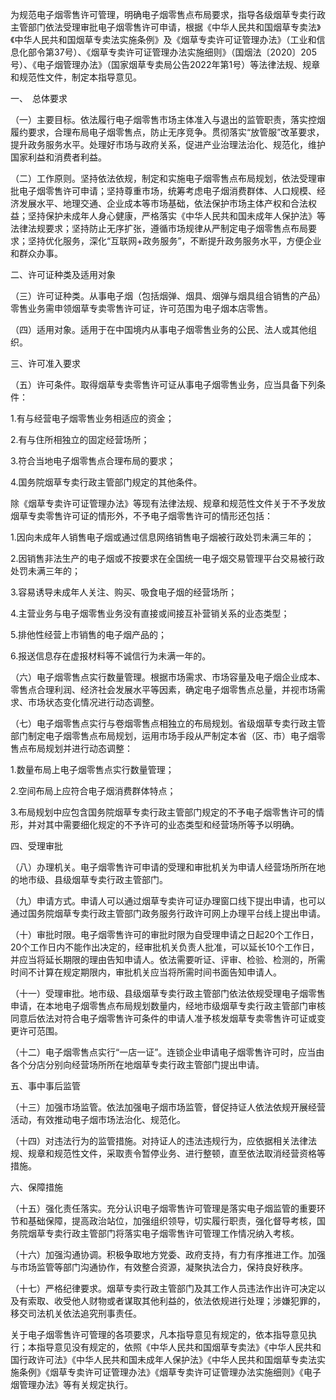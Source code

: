 为规范电子烟零售许可管理，明确电子烟零售点布局要求，指导各级烟草专卖行政主管部门依法受理审批电子烟零售许可申请，根据《中华人民共和国烟草专卖法》《中华人民共和国烟草专卖法实施条例》及《烟草专卖许可证管理办法》（工业和信息化部令第37号）、《烟草专卖许可证管理办法实施细则》（国烟法〔2020〕205号）、《电子烟管理办法》（国家烟草专卖局公告2022年第1号）等法律法规、规章和规范性文件，制定本指导意见。

一、 总体要求

（一）主要目标。依法履行电子烟零售市场主体准入与退出的监管职责，落实控烟履约要求，合理布局电子烟零售点，防止无序竞争。贯彻落实“放管服”改革要求，提升政务服务水平。处理好市场与政府关系，促进产业治理法治化、规范化，维护国家利益和消费者利益。

（二）工作原则。坚持依法依规，制定和实施电子烟零售点布局规划，依法受理审批电子烟零售许可申请；坚持尊重市场，统筹考虑电子烟消费群体、人口规模、经济发展水平、地理交通、企业成本等市场基础，依法保护市场主体产权和合法权益；坚持保护未成年人身心健康，严格落实《中华人民共和国未成年人保护法》等法律法规要求；坚持防止无序扩张，遵循市场规律从严制定电子烟零售点布局要求；坚持优化服务，深化“互联网+政务服务”，不断提升政务服务水平，方便企业和群众办事。

二、许可证种类及适用对象

（三）许可证种类。从事电子烟（包括烟弹、烟具、烟弹与烟具组合销售的产品）零售业务需申领烟草专卖零售许可证，许可范围为电子烟本店零售。

（四）适用对象。适用于在中国境内从事电子烟零售业务的公民、法人或其他组织。

三、许可准入要求

（五）许可条件。取得烟草专卖零售许可证从事电子烟零售业务，应当具备下列条件：

1.有与经营电子烟零售业务相适应的资金；

2.有与住所相独立的固定经营场所；

3.符合当地电子烟零售点合理布局的要求；

4.国务院烟草专卖行政主管部门规定的其他条件。

除《烟草专卖许可证管理办法》等现有法律法规、规章和规范性文件关于不予发放烟草专卖零售许可证的情形外，不予电子烟零售许可的情形还包括：

1.因向未成年人销售电子烟或通过信息网络销售电子烟被行政处罚未满三年的；

2.因销售非法生产的电子烟或不按要求在全国统一电子烟交易管理平台交易被行政处罚未满三年的；

3.容易诱导未成年人关注、购买、吸食电子烟的经营场所；

4.主营业务与电子烟零售业务没有直接或间接互补营销关系的业态类型；

5.排他性经营上市销售的电子烟产品的；

6.报送信息存在虚报材料等不诚信行为未满一年的。

（六）电子烟零售点实行数量管理。根据市场需求、市场容量及电子烟企业成本、零售点合理利润、经济社会发展水平等因素，确定电子烟零售点总量，并视市场需求、市场状态变化情况进行动态调整。

（七）电子烟零售点实行与卷烟零售点相独立的布局规划。省级烟草专卖行政主管部门制定电子烟零售点布局规划，运用市场手段从严制定本省（区、市）电子烟零售点布局规划并进行动态调整：

1.数量布局上电子烟零售点实行数量管理；

2.空间布局上应符合电子烟消费群体特点；

3.布局规划中应包含国务院烟草专卖行政主管部门规定的不予电子烟零售许可的情形，并对其中需要细化规定的不予许可的业态类型和经营场所等予以明确。

四、受理审批

（八）办理机关。电子烟零售许可申请的受理和审批机关为申请人经营场所所在地的地市级、县级烟草专卖行政主管部门。

（九）申请方式。申请人可以通过烟草专卖许可证办理窗口线下提出申请，也可以通过国务院烟草专卖行政主管部门政务服务行政许可网上办理平台线上提出申请。

（十）审批时限。电子烟零售许可的审批时限为自受理申请之日起20个工作日，20个工作日内不能作出决定的，经审批机关负责人批准，可以延长10个工作日，并应当将延长期限的理由告知申请人。依法需要听证、评审、检验、检测的，所需时间不计算在规定期限内，审批机关应当将所需时间书面告知申请人。

（十一）受理审批。地市级、县级烟草专卖行政主管部门依法依规受理电子烟零售申请，在本地电子烟零售点布局规划数量内，经地市级烟草专卖行政主管部门审核同意后依法对符合电子烟零售许可条件的申请人准予核发烟草专卖零售许可证或变更许可范围。

（十二）电子烟零售点实行“一店一证”。连锁企业申请电子烟零售许可时，应当由各个分店分别向经营场所所在地烟草专卖行政主管部门提出申请。

五、事中事后监管

（十三）加强市场监管。依法加强电子烟市场监管，督促持证人依法依规开展经营活动，有效推动电子烟市场法治化、规范化。

（十四）对违法行为的监管措施。对持证人的违法违规行为，应依据相关法律法规、规章和规范性文件，采取责令暂停业务、进行整顿，直至依法取消经营资格等措施。

六、保障措施

（十五）强化责任落实。充分认识电子烟零售许可管理是落实电子烟监管的重要环节和基础保障，提高政治站位，加强组织领导，切实履行职责，强化督导考核，国务院烟草专卖行政主管部门将落实电子烟零售许可管理工作情况纳入考核。

（十六）加强沟通协调。积极争取地方党委、政府支持，有力有序推进工作。加强与市场监管等部门沟通协作，有效整合资源，凝聚执法合力，保持良好秩序。

（十七）严格纪律要求。烟草专卖行政主管部门及其工作人员违法作出许可决定以及有索取、收受他人财物或者谋取其他利益的，依法依规进行处理；涉嫌犯罪的，移交司法机关依法追究刑事责任。

关于电子烟零售许可管理的各项要求，凡本指导意见有规定的，依本指导意见执行；本指导意见没有规定的，依照《中华人民共和国烟草专卖法》《中华人民共和国行政许可法》《中华人民共和国未成年人保护法》《中华人民共和国烟草专卖法实施条例》《烟草专卖许可证管理办法》《烟草专卖许可证管理办法实施细则》《电子烟管理办法》等有关规定执行。